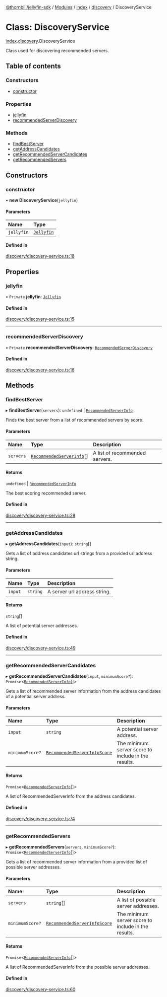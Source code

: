[@thornbill/jellyfin-sdk](../README.md) / [Modules](../modules.md) / [index](../modules/index.md) / [discovery](../modules/index.discovery.md) / DiscoveryService

# Class: DiscoveryService

[index](../modules/index.md).[discovery](../modules/index.discovery.md).DiscoveryService

Class used for discovering recommended servers.

## Table of contents

### Constructors

- [constructor](index.discovery.DiscoveryService.md#constructor)

### Properties

- [jellyfin](index.discovery.DiscoveryService.md#jellyfin)
- [recommendedServerDiscovery](index.discovery.DiscoveryService.md#recommendedserverdiscovery)

### Methods

- [findBestServer](index.discovery.DiscoveryService.md#findbestserver)
- [getAddressCandidates](index.discovery.DiscoveryService.md#getaddresscandidates)
- [getRecommendedServerCandidates](index.discovery.DiscoveryService.md#getrecommendedservercandidates)
- [getRecommendedServers](index.discovery.DiscoveryService.md#getrecommendedservers)

## Constructors

### constructor

• **new DiscoveryService**(`jellyfin`)

#### Parameters

| Name | Type |
| :------ | :------ |
| `jellyfin` | [`Jellyfin`](index.Jellyfin.md) |

#### Defined in

[discovery/discovery-service.ts:18](https://github.com/thornbill/jellyfin-sdk-typescript/blob/eb13db7/src/discovery/discovery-service.ts#L18)

## Properties

### jellyfin

• `Private` **jellyfin**: [`Jellyfin`](index.Jellyfin.md)

#### Defined in

[discovery/discovery-service.ts:15](https://github.com/thornbill/jellyfin-sdk-typescript/blob/eb13db7/src/discovery/discovery-service.ts#L15)

___

### recommendedServerDiscovery

• `Private` **recommendedServerDiscovery**: [`RecommendedServerDiscovery`](index.discovery.RecommendedServerDiscovery.md)

#### Defined in

[discovery/discovery-service.ts:16](https://github.com/thornbill/jellyfin-sdk-typescript/blob/eb13db7/src/discovery/discovery-service.ts#L16)

## Methods

### findBestServer

▸ **findBestServer**(`servers`): `undefined` \| [`RecommendedServerInfo`](../interfaces/index.RecommendedServerInfo.md)

Finds the best server from a list of recommended servers by score.

#### Parameters

| Name | Type | Description |
| :------ | :------ | :------ |
| `servers` | [`RecommendedServerInfo`](../interfaces/index.RecommendedServerInfo.md)[] | A list of recommended servers. |

#### Returns

`undefined` \| [`RecommendedServerInfo`](../interfaces/index.RecommendedServerInfo.md)

The best scoring recommended server.

#### Defined in

[discovery/discovery-service.ts:28](https://github.com/thornbill/jellyfin-sdk-typescript/blob/eb13db7/src/discovery/discovery-service.ts#L28)

___

### getAddressCandidates

▸ **getAddressCandidates**(`input`): `string`[]

Gets a list of address candidates url strings
from a provided url address string.

#### Parameters

| Name | Type | Description |
| :------ | :------ | :------ |
| `input` | `string` | A server url address string. |

#### Returns

`string`[]

A list of potential server addresses.

#### Defined in

[discovery/discovery-service.ts:49](https://github.com/thornbill/jellyfin-sdk-typescript/blob/eb13db7/src/discovery/discovery-service.ts#L49)

___

### getRecommendedServerCandidates

▸ **getRecommendedServerCandidates**(`input`, `minimumScore?`): `Promise`<[`RecommendedServerInfo`](../interfaces/index.RecommendedServerInfo.md)[]\>

Gets a list of recommended server information from the address
candidates of a potential server address.

#### Parameters

| Name | Type | Description |
| :------ | :------ | :------ |
| `input` | `string` | A potential server address. |
| `minimumScore?` | [`RecommendedServerInfoScore`](../enums/index.RecommendedServerInfoScore.md) | The minimum server score to include in the results. |

#### Returns

`Promise`<[`RecommendedServerInfo`](../interfaces/index.RecommendedServerInfo.md)[]\>

A list of RecommendedServerInfo from the address candidates.

#### Defined in

[discovery/discovery-service.ts:74](https://github.com/thornbill/jellyfin-sdk-typescript/blob/eb13db7/src/discovery/discovery-service.ts#L74)

___

### getRecommendedServers

▸ **getRecommendedServers**(`servers`, `minimumScore?`): `Promise`<[`RecommendedServerInfo`](../interfaces/index.RecommendedServerInfo.md)[]\>

Gets a list of recommended server information from a provided
list of possible server addresses.

#### Parameters

| Name | Type | Description |
| :------ | :------ | :------ |
| `servers` | `string`[] | A list of possible server addresses. |
| `minimumScore?` | [`RecommendedServerInfoScore`](../enums/index.RecommendedServerInfoScore.md) | The minimum server score to include in the results. |

#### Returns

`Promise`<[`RecommendedServerInfo`](../interfaces/index.RecommendedServerInfo.md)[]\>

A list of RecommendedServerInfo from the possible server addresses.

#### Defined in

[discovery/discovery-service.ts:60](https://github.com/thornbill/jellyfin-sdk-typescript/blob/eb13db7/src/discovery/discovery-service.ts#L60)

